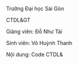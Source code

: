 Trường Đại học Sài Gòn

CTDL&GT

Giảng viên: Đỗ Như Tài

Sinh viên: Võ Huỳnh Thanh

Nội dung: Code CTDL&
